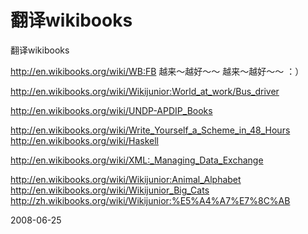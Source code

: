 # 翻译wikibooks

翻译wikibooks

http://en.wikibooks.org/wiki/WB:FB
越来～越好～～ 越来～越好～～ ：）

http://en.wikibooks.org/wiki/Wikijunior:World_at_work/Bus_driver


http://en.wikibooks.org/wiki/UNDP-APDIP_Books


http://en.wikibooks.org/wiki/Write_Yourself_a_Scheme_in_48_Hours
http://en.wikibooks.org/wiki/Haskell


http://en.wikibooks.org/wiki/XML:_Managing_Data_Exchange

http://en.wikibooks.org/wiki/Wikijunior:Animal_Alphabet
http://en.wikibooks.org/wiki/Wikijunior_Big_Cats
http://zh.wikibooks.org/wiki/Wikijunior:%E5%A4%A7%E7%8C%AB


2008-06-25